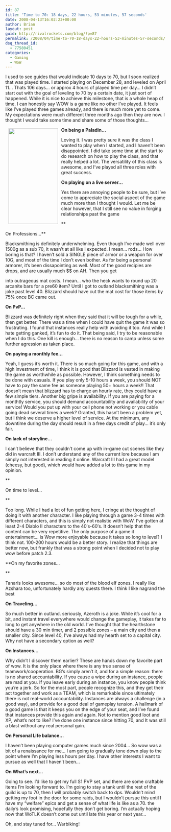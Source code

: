 ```yaml
---
id: 87
title: 'Time to 70: 18 days, 22 hours, 53 minutes, 57 seconds'
date: 2008-04-13T16:02:23+00:00
author: Brian
layout: post
guid: http://rivalrockets.com/blog/?p=87
permalink: /2008/04/time-to-70-18-days-22-hours-53-minutes-57-seconds/
dsq_thread_id:
  - 77580451
categories:
  - Gaming
  - WoW
---
```

I used to see guides that would indicate 10 days to 70, but I soon realized that was played time. I started playing on December 28, and leveled on April 11&#8230; Thats 106 days&#8230; or approx 4 hours of played time per day&#8230; I didn&#8217;t start out with the goal of leveling to 70 by a certain date, it just sort of happened. While it is nice to achieve this milestone, that is a whole heap of time. I can honestly say WOW is a game like no other I&#8217;ve played. It feels like I&#8217;ve played three games already, and there is much more yet to come. My expectations were much different three months ago then they are now. I thought I would take some time and share some of those thoughts&#8230;

[<img class="alignleft alignnone size-medium wp-image-88" style="float: left; margin-left: 10px; margin-right: 10px; margin-top: 3px; margin-bottom: 3px;" src="http://rivalrockets.com/blog/wp-content/uploads/2008/04/jeho_70-155x300.jpg" alt="" width="155" height="300" />](http://rivalrockets.com/blog/wp-content/uploads/2008/04/jeho_70.jpg)

**On being a Paladin&#8230;**

Loving it. I was pretty sure it was the class I wanted to play when I started, and I haven&#8217;t been disappointed. I did take some time at the start to do research on how to play the class, and that really helped a lot. The versatility of this class is awesome, and I&#8217;ve played all three roles with great success.

**On playing on a live server&#8230;**

Yes there are annoying people to be sure, but I&#8217;ve come to appreciate the social aspect of the game much more than I thought I would. Let me be clear however, that I still see no value in forging relationships past the game
  
**
  
On Professions&#8230;**

Blacksmithing is definitely underwhelming. Even though I&#8217;ve made well over 1500g as a sub 70, it wasn&#8217;t at all like I expected. I mean&#8230; rods&#8230; How boring is that? I haven&#8217;t sold a SINGLE piece of armor or a weapon for over 10G, and most of the time I don&#8217;t even bother. As for being a personal armorer, it&#8217;s been dissapointing as well. Most of the good recipies are drops, and are usually much $$ on AH. Then you get
  
into outrageous mat costs. I mean&#8230; who the heck wants to round up 20 arcanite bars for a pre60 item? Until I got to outland blacksmithing was a joke past level 40. Blizzard should have cut the mat cost for those items by 75% once BC came out.

**On PvP&#8230;**

Blizzard was definitely right when they said that it will be tough for a while, then get better. There was a time when I could have quit the game it was so frustrating. I found that instances really help with avoiding it too. And while I hate getting ganked, it&#8217;s fun to do it. That being said, I try to be reasonable when I do this. One kill is enough&#8230; there is no reason to camp unless some further agression as taken place.

**On paying a monthly fee&#8230;**

Yeah, I guess it&#8217;s worth it. There is so much going for this game, and with a high investment of time, I think it is good that Blizzard is vested in making the game as worthwhile as possible. However, I think something needs to be done with casuals. If you play only 5-10 hours a week, you should NOT have to pay the same fee as someone playing 50+ hours a week!! That doesn&#8217;t mean that blizzard has to charge an hourly rate, they could have a few simple tiers. Another big gripe is availability. If you are paying for a monthtly service, you should demand accountability and availability of your service! Would you put up with your cell phone not working or you cable going dead several times a week? Granted, this hasn&#8217;t been a problem yet, but I think we deserve a higher level of service. At the minimum, any downtime during the day should result in a free days credit of play&#8230; it&#8217;s only fair.

**On lack of storyline&#8230;**

I can&#8217;t believe that they couldn&#8217;t come up with in-game cut scenes like they did in warcraft III. I don&#8217;t understand any of the current lore because I am simply not interested in reading it online. Warcraft III had a great model (cheesy, but good), which would have added a lot to this game in my opinion.
  
**
  
On time to level&#8230;
  
** 
  
Too long. While I had a lot of fun getting here, I cringe at the thought of doing it with another character. I like playing through a game 3-4 times with different characters, and this is simply not realistic with WoW. I&#8217;ve gotten at least 2-4 Diablo II characters to the 40&#8242;s-60&#8242;s. It doesn&#8217;t help that the content can be very repetitive. The only purpose of a game it entertainment&#8230; is Wow more enjoyable because it takes so long to level? I think not. 100-200 hours would be a better story. I realize that things are better now, but frankly that was a strong point when I decided not to play wow before patch 2.3.

**On my favorite zones&#8230;
  
** 
  
Tanaris looks awesome&#8230; so do most of the blood elf zones. I really like Azshara too, unfortunately hardly any quests there. I think I like nagrand the best

**On Traveling&#8230;**

So much better in outland. seriously, Azeroth is a joke. While it&#8217;s cool for a bit, and instant travel everywhere would change the gameplay, it takes far to long to get anywhere in the old world. I&#8217;ve thought that the hearthstone should have a 30 min timer, and 2 possible zones &#8211; a main city and then a smaller city. Since level 40, I&#8217;ve always had my hearth set to a capital city. Why not have a secondary option as well?

**On Instances&#8230;**

Why didn&#8217;t I discover them earlier? These are hands down my favorite part of wow. It is the only place where there is any true sense of teamwork/cooperation. BG&#8217;s simply aren&#8217;t it, and for a simple reason: there is no shared accountability. If you cause a wipe during an instance, people are mad at you. If you leave early during an instance, you know people think you&#8217;re a jerk. So for the most part, people recognize this, and they get their act together and work as a TEAM, which is remarkable since ultimately there is not real-world accountability. Instances are always a challenge (in a good way), and provide for a good deal of gameplay tension. A hallmark of a good game is that it keeps you on the edge of your seat, and I&#8217;ve found that instances provide this again and again. Not to mention good loot and XP, what&#8217;s not to like? I&#8217;ve done one instance since hitting 70, and It was still a blast without any real personal gain.

**On Personal Life balance&#8230;**

I haven&#8217;t been playing computer games much since 2004&#8230; So wow was a bit of a renaissance for me&#8230; I am going to gradually tone down play to the point where I&#8217;m playing less hours per day. I have other interests I want to pursue as well that I haven&#8217;t been&#8230;

**On What&#8217;s next&#8230;**

Going to see. I&#8217;d like to get my full S1 PVP set, and there are some craftable items I&#8217;m looking forward to. I&#8217;m going to stay a tank until the rest of the guild is up to 70, then I will probably switch back to dps. Wouldn&#8217;t mind getting my foot in the door for some raids, but I wouldn&#8217;t pursue this until I have my &#8220;welfare&#8221; epics and get a sense of what life is like as a 70. the daily&#8217;s look promising, hopefully they don&#8217;t get boring. I&#8217;m actually hoping now that WoTLK doesn&#8217;t come out until late this year or next year&#8230;

Oh, and stay tuned for&#8230; Warbiking!